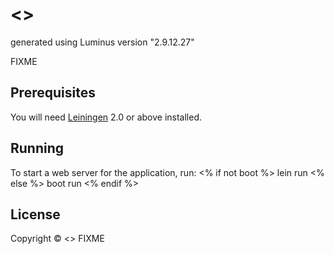 # <<name>>

generated using Luminus version "2.9.12.27"

FIXME

## Prerequisites

You will need [Leiningen][1] 2.0 or above installed.

[1]: https://github.com/technomancy/leiningen

## Running

To start a web server for the application, run:
<% if not boot %>
    lein run 
<% else %>
    boot run
<% endif %>
## License

Copyright © <<year>> FIXME
